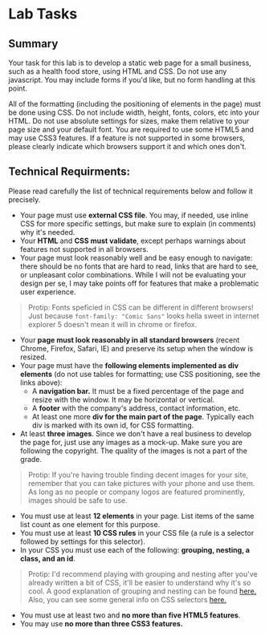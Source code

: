 # Lab Tasks
## Summary
Your task for this lab is to develop a static web page for a small business, such as a health food store, using HTML and CSS. Do not use any javascript. You may include forms if you'd like, but no form handling at this point.

All of the formatting (including the positioning of elements in the page) must be done using CSS. Do not include width, height, fonts, colors, etc into your HTML. Do not use absolute settings for sizes, make them relative to your page size and your default font. You are required to use some HTML5 and may use CSS3 features. If a feature is not supported in some browsers, please clearly indicate which browsers support it and which ones don't. 

## Technical Requirments:
Please read carefully the list of technical requirements below and follow it precisely.

  - Your page must use **external CSS file**. You may, if needed, use inline CSS for more specific settings, but make sure to explain (in comments) why it's needed.
  - Your **HTML** and **CSS must validate**, except perhaps warnings about features not supported in all browsers.
  - Your page must look reasonably well and be easy enough to navigate: there should be no fonts that are hard to read, links that are hard to see, or unpleasant color combinations. While I will not be evaluating your design per se, I may take points off for features that make a problematic user experience.
  
> Protip: Fonts speficied in CSS can be different in different browsers! Just because ``font-family: "Comic Sans"`` looks hella sweet in internet explorer 5 doesn't mean it will in chrome or firefox.

  - Your **page must look reasonably in all standard browsers** (recent Chrome, Firefox, Safari, IE) and preserve its setup when the window is resized.
  - Your page must have the **following elements implemented as div elements** (do not use tables for formatting; use CSS positioning, see the links above):
    - A **navigation bar.** It must be a fixed percentage of the page and resize with the window. It may be horizontal or vertical.
    - A **footer** with the company's address, contact information, etc.
    - At least one more **div for the main part of the page**. Typically each div is marked with its own id, for CSS formatting. 
  - At least **three images**. Since we don't have a real business to develop the page for, just use any images as a mock-up. Make sure you are following the copyright. The quality of the images is not a part of the grade.

> Protip: If you're having trouble finding decent images for your site, remember that you can take pictures with your phone and use them. As long as no people or company logos are featured prominently, images should be safe to use.

  - You must use at least **12 elements** in your page. List items of the same list count as one element for this purpose.
  - You must use at least **10 CSS rules** in your CSS file (a rule is a selector followed by settings for this selector).
  - In your CSS you must use each of the following: **grouping, nesting, a class, and an id**.
  
> Protip: I'd recommend playing with grouping and nesting after you've already written a bit of CSS, it'll be easier to understand why it's so cool. A good explanation of grouping and nesting can be found [here.](http://lmgtfy.com/?q=grouping+and+nesting+css&l=1) Also, you can see some general info on CSS selectors [here.](http://www.w3schools.com/cssref/css_selectors.asp)

  - You must use at least two and **no more than five HTML5 features**.
  - You may use **no more than three CSS3 features.** 


